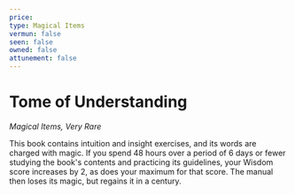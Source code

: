 ```yaml
---
price: 
type: Magical Items
vermun: false
seen: false
owned: false
attunement: false
---
```

# Tome of Understanding

*Magical Items, Very Rare*

This book contains intuition and insight exercises, and its words are charged with magic. If you spend 48 hours over a period of 6 days or fewer studying the book's contents and practicing its guidelines, your Wisdom score increases by 2, as does your maximum for that score. The manual then loses its magic, but regains it in a century.